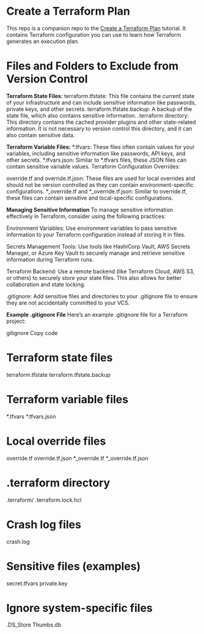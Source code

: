 # Create a Terraform Plan

This repo is a companion repo to the [Create a Terraform Plan](https://developer.hashicorp.com/terraform/tutorials/cli/plan) tutorial.
It contains Terraform configuration you can use to learn how Terraform generates an execution plan.

# Files and Folders to Exclude from Version Control

**Terraform State Files:**
terraform.tfstate: This file contains the current state of your infrastructure and can include sensitive information like passwords, private keys, and other secrets.
terraform.tfstate.backup: A backup of the state file, which also contains sensitive information.
.terraform directory: This directory contains the cached provider plugins and other state-related information. It is not necessary to version control this directory, and it can also contain sensitive data.

**Terraform Variable Files:**
*.tfvars: These files often contain values for your variables, including sensitive information like passwords, API keys, and other secrets.
*.tfvars.json: Similar to *.tfvars files, these JSON files can contain sensitive variable values.
Terraform Configuration Overrides:

override.tf and override.tf.json: These files are used for local overrides and should not be version controlled as they can contain environment-specific configurations.
*_override.tf and *_override.tf.json: Similar to override.tf, these files can contain sensitive and local-specific configurations.

**Managing Sensitive Information**
To manage sensitive information effectively in Terraform, consider using the following practices:

Environment Variables: Use environment variables to pass sensitive information to your Terraform configuration instead of storing it in files.

Secrets Management Tools: Use tools like HashiCorp Vault, AWS Secrets Manager, or Azure Key Vault to securely manage and retrieve sensitive information during Terraform runs.

Terraform Backend: Use a remote backend (like Terraform Cloud, AWS S3, or others) to securely store your state files. This also allows for better collaboration and state locking.

.gitignore: Add sensitive files and directories to your .gitignore file to ensure they are not accidentally committed to your VCS.

**Example .gitignore File**
Here’s an example .gitignore file for a Terraform project:

gitignore
Copy code
# Terraform state files
terraform.tfstate
terraform.tfstate.backup

# Terraform variable files
*.tfvars
*.tfvars.json

# Local override files
override.tf
override.tf.json
*_override.tf
*_override.tf.json

# .terraform directory
.terraform/
.terraform.lock.hcl

# Crash log files
crash.log

# Sensitive files (examples)
secret.tfvars
private.key

# Ignore system-specific files
.DS_Store
Thumbs.db

